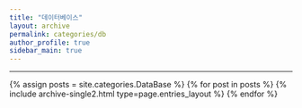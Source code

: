 ```yaml
---
title: "데이터베이스"
layout: archive
permalink: categories/db
author_profile: true
sidebar_main: true
---
```


<!-- 공백이 포함되어 있는 카테고리 이름의 경우 site.categories['a b c'] 이런식으로! -->

***

{% assign posts = site.categories.DataBase %}
{% for post in posts %} {% include archive-single2.html type=page.entries_layout %} {% endfor %}